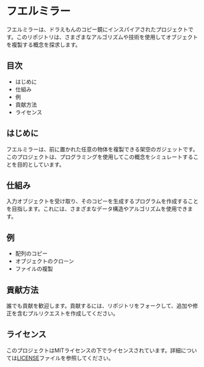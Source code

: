 # フエルミラー

フエルミラーは、ドラえもんのコピー鏡にインスパイアされたプロジェクトです。このリポジトリは、さまざまなアルゴリズムや技術を使用してオブジェクトを複製する概念を探求します。

## 目次

- はじめに
- 仕組み
- 例
- 貢献方法
- ライセンス

## はじめに

フエルミラーは、前に置かれた任意の物体を複製できる架空のガジェットです。このプロジェクトは、プログラミングを使用してこの概念をシミュレートすることを目的としています。

## 仕組み

入力オブジェクトを受け取り、そのコピーを生成するプログラムを作成することを目指します。これには、さまざまなデータ構造やアルゴリズムを使用できます。

## 例

- 配列のコピー
- オブジェクトのクローン
- ファイルの複製

## 貢献方法

誰でも貢献を歓迎します。貢献するには、リポジトリをフォークして、追加や修正を含むプルリクエストを作成してください。

## ライセンス

このプロジェクトはMITライセンスの下でライセンスされています。詳細については[LICENSE](./LICENSE)ファイルを参照してください。

